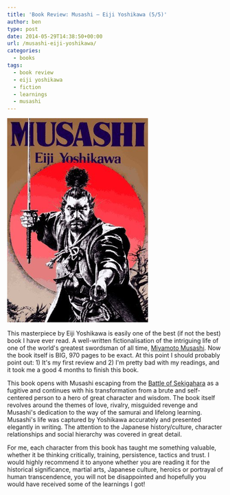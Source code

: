 ```yaml
---
title: 'Book Review: Musashi – Eiji Yoshikawa (5/5)'
author: ben
type: post
date: 2014-05-29T14:38:50+00:00
url: /musashi-eiji-yoshikawa/
categories:
  - books
tags:
  - book review
  - eiji yoshikawa
  - fiction
  - learnings
  - musashi
---
```


![Musashi - Book Cover](content/posts/2014/musashi.jpg)

This masterpiece by Eiji Yoshikawa is easily one of the best (if not the best) book I have ever read. A well-written fictionalisation of the intriguing life of one of the world's greatest swordsman of all time, [Miyamoto Musashi][1]. Now the book itself is BIG, 970 pages to be exact. At this point I should probably point out: 1) It's my first review and 2) I'm pretty bad with my readings, and it took me a good 4 months to finish this book.

This book opens with Musashi escaping from the [Battle of Sekigahara][2] as a fugitive and continues with his transformation from a brute and self-centered person to a hero of great character and wisdom. The book itself revolves around the themes of love, rivalry, misguided revenge and Musashi's dedication to the way of the samurai and lifelong learning. Musashi's life was captured by Yoshikawa accurately and presented elegantly in writing. The attention to the Japanese history/culture, character relationships and social hierarchy was covered in great detail.

For me, each character from this book has taught me something valuable, whether it be thinking critically, training, persistence, tactics and trust. I would highly recommend it to anyone whether you are reading it for the historical significance, martial arts, Japanese culture, heroics or portrayal of human transcendence, you will not be disappointed and hopefully you would have received some of the learnings I got!

[1]: https://en.wikipedia.org/wiki/Miyamoto_Musashi
[2]: https://en.wikipedia.org/wiki/Battle_of_Sekigahara
